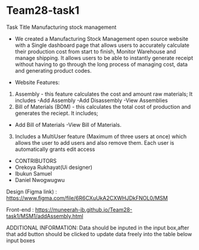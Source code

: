 # Team28-task1

Task Title
Manufacturing stock management 

* We created a Manufacturing Stock Management open source website with a Single dashboard page that allows users to accurately calculate their production cost from start to finish, Monitor Warehouse and manage shipping. 
It allows users to be able to instantly generate receipt without having to go through the long process of managing cost, data and generating product codes.

* Website Features: 
1. Assembly - this feature calculates the cost and amount raw materials; It includes
-Add Assembly
-Add Disassembly
-View Assemblies
2. Bill of Materials (BOM) - this calculates the total cost of production and generates the reciept. It includes;
- Add Bill of Materials
-View Bill of Materials.
3. Includes a MultiUser feature (Maximum of three users at once) which allows the user to add users and also remove them. Each user is automatically grants edit access

* CONTRIBUTORS
* Orekoya Rukhayat(Ui designer)
* Ibukun Samuel
* Daniel Nwogwugwu


Design (Figma link) : https://www.figma.com/file/6R6CXuUkA2CXWHJDkFNOL0/MSM

Front-end : https://muneerah-ib.github.io/Team28-task1/MSM1/addAssembly.html

ADDITIONAL INFORMATION: Data should be inputed in the input box,after that add button should be clicked to update data freely into the table below input boxes

